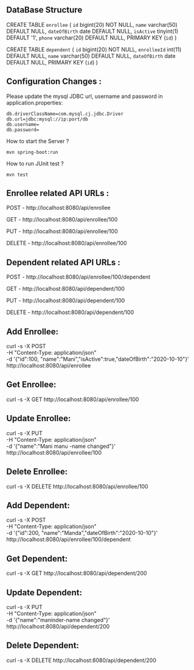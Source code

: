 DataBase Structure
-------------------

CREATE TABLE `enrollee` (
  `id` bigint(20) NOT NULL,
  `name` varchar(50) DEFAULT NULL,
  `dateOfBirth` date DEFAULT NULL,
  `isActive` tinyint(1) DEFAULT '1',
  `phone` varchar(20) DEFAULT NULL,
  PRIMARY KEY (`id`)
) 

CREATE TABLE `dependent` (
  `id` bigint(20) NOT NULL,
  `enrolleeId` int(11) DEFAULT NULL,
  `name` varchar(50) DEFAULT NULL,
  `dateOfBirth` date DEFAULT NULL,
  PRIMARY KEY (`id`)
)

Configuration Changes :
----------------------

Please update the mysql JDBC url, username and password in application.properties:

	db.driverClassName=com.mysql.cj.jdbc.Driver
	db.url=jdbc:mysql://ip:port/db
	db.username=
	db.password=


How to start the Server ?

	mvn spring-boot:run

How to run JUnit test ?

	mvn test


Enrollee related API URLs :
---------------------------

POST 	- 	http://localhost:8080/api/enrollee

GET 	- 	http://localhost:8080/api/enrollee/100

PUT 	-	http://localhost:8080/api/enrollee/100

DELETE 	-	http://localhost:8080/api/enrollee/100


Dependent related API URLs :
----------------------------

POST 	- 	http://localhost:8080/api/enrollee/100/dependent

GET 	- 	http://localhost:8080/api/dependent/100

PUT 	-	http://localhost:8080/api/dependent/100

DELETE 	-	http://localhost:8080/api/dependent/100




Add Enrollee:
-------------

curl -s -X POST  \
	-H "Content-Type: application/json" \
	-d '{"id":100, "name":"Mani","isActive":true,"dateOfBirth":"2020-10-10"}' \
	http://localhost:8080/api/enrollee
	

Get Enrollee:
-------------
	
curl -s -X GET http://localhost:8080/api/enrollee/100

Update Enrollee:
----------------

curl -s -X PUT  \
	-H "Content-Type: application/json" \
	-d '{"name":"Mani manu -name changed"}' \
	http://localhost:8080/api/enrollee/100

Delete Enrollee:
----------------
	
curl -s -X DELETE http://localhost:8080/api/enrollee/100


Add Dependent:
--------------


curl -s -X POST  \
	-H "Content-Type: application/json" \
	-d '{"id":200, "name":"Manda","dateOfBirth":"2020-10-10"}' \
	http://localhost:8080/api/enrollee/100/dependent


Get Dependent:
--------------
	
curl -s -X GET http://localhost:8080/api/dependent/200


Update Dependent:
-----------------

curl -s -X PUT  \
	-H "Content-Type: application/json" \
	-d '{"name":"maninder-name changed"}' \
	http://localhost:8080/api/dependent/200
	
Delete Dependent:
-----------------

curl -s -X DELETE http://localhost:8080/api/dependent/200
